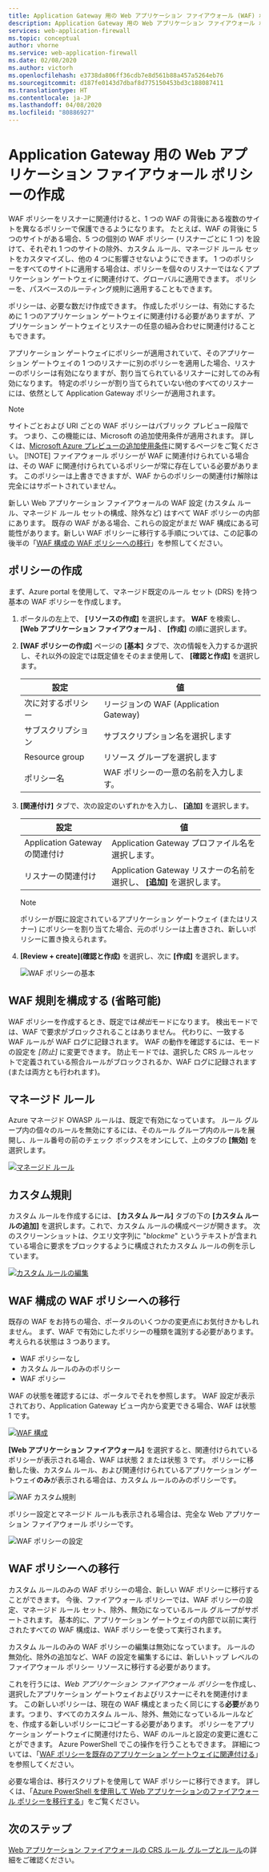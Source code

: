 ```yaml
---
title: Application Gateway 用の Web アプリケーション ファイアウォール (WAF) ポリシーの作成
description: Application Gateway 用の Web アプリケーション ファイアウォール ポリシーの作成方法について説明します。
services: web-application-firewall
ms.topic: conceptual
author: vhorne
ms.service: web-application-firewall
ms.date: 02/08/2020
ms.author: victorh
ms.openlocfilehash: e3738da806ff36cdb7e8d561b88a457a5264eb76
ms.sourcegitcommit: d187fe0143d7dbaf8d775150453bd3c188087411
ms.translationtype: HT
ms.contentlocale: ja-JP
ms.lasthandoff: 04/08/2020
ms.locfileid: "80886927"
---
```

# <a name="create-web-application-firewall-policies-for-application-gateway"></a>Application Gateway 用の Web アプリケーション ファイアウォール ポリシーの作成

WAF ポリシーをリスナーに関連付けると、1 つの WAF の背後にある複数のサイトを異なるポリシーで保護できるようになります。 たとえば、WAF の背後に 5 つのサイトがある場合、5 つの個別の WAF ポリシー (リスナーごとに 1 つ) を設けて、それぞれ 1 つのサイトの除外、カスタム ルール、マネージド ルール セットをカスタマイズし、他の 4 つに影響させないようにできます。 1 つのポリシーをすべてのサイトに適用する場合は、ポリシーを個々のリスナーではなくアプリケーション ゲートウェイに関連付けて、グローバルに適用できます。 ポリシーを、パスベースのルーティング規則に適用することもできます。 

ポリシーは、必要な数だけ作成できます。 作成したポリシーは、有効にするために 1 つのアプリケーション ゲートウェイに関連付ける必要がありますが、アプリケーション ゲートウェイとリスナーの任意の組み合わせに関連付けることもできます。 

アプリケーション ゲートウェイにポリシーが適用されていて、そのアプリケーション ゲートウェイの 1 つのリスナーに別のポリシーを適用した場合、リスナーのポリシーは有効になりますが、割り当てられているリスナーに対してのみ有効になります。 特定のポリシーが割り当てられていない他のすべてのリスナーには、依然として Application Gateway ポリシーが適用されます。 

   > [!NOTE]
   > サイトごとおよび URI ごとの WAF ポリシーはパブリック プレビュー段階です。 つまり、この機能には、Microsoft の追加使用条件が適用されます。 詳しくは、[Microsoft Azure プレビューの追加使用条件](https://azure.microsoft.com/support/legal/preview-supplemental-terms/)に関するページをご覧ください。
   > [!NOTE]
   > ファイアウォール ポリシーが WAF に関連付けられている場合は、その WAF に関連付けられているポリシーが常に存在している必要があります。 このポリシーは上書きできますが、WAF からのポリシーの関連付け解除は完全にはサポートされていません。 

新しい Web アプリケーション ファイアウォールの WAF 設定 (カスタム ルール、マネージド ルール セットの構成、除外など) はすべて WAF ポリシーの内部にあります。 既存の WAF がある場合、これらの設定がまだ WAF 構成にある可能性があります。新しい WAF ポリシーに移行する手順については、この記事の後半の「[WAF 構成の WAF ポリシーへの移行](#migrate)」を参照してください。 

## <a name="create-a-policy"></a>ポリシーの作成

まず、Azure portal を使用して、マネージド既定のルール セット (DRS) を持つ基本の WAF ポリシーを作成します。

1. ポータルの左上で、 **[リソースの作成]** を選択します。 **WAF** を検索し、 **[Web アプリケーション ファイアウォール]** 、 **[作成]** の順に選択します。
2. **[WAF ポリシーの作成]** ページの **[基本]** タブで、次の情報を入力するか選択し、それ以外の設定では既定値をそのまま使用して、 **[確認と作成]** を選択します。

   |設定  |値  |
   |---------|---------|
   |次に対するポリシー     |リージョンの WAF (Application Gateway)|
   |サブスクリプション     |サブスクリプション名を選択します|
   |Resource group     |リソース グループを選択します|
   |ポリシー名     |WAF ポリシーの一意の名前を入力します。|
3. **[関連付け]** タブで、次の設定のいずれかを入力し、 **[追加]** を選択します。

   |設定  |値  |
   |---------|---------|
   |Application Gateway の関連付け     |Application Gateway プロファイル名を選択します。|
   |リスナーの関連付け     |Application Gateway リスナーの名前を選択し、 **[追加]** を選択します。|

   > [!NOTE]
   > ポリシーが既に設定されているアプリケーション ゲートウェイ (またはリスナー) にポリシーを割り当てた場合、元のポリシーは上書きされ、新しいポリシーに置き換えられます。
4. **[Review + create]\(確認と作成\)** を選択し、次に **[作成]** を選択します。

   ![WAF ポリシーの基本](../media/create-waf-policy-ag/waf-policy-basics.png)

## <a name="configure-waf-rules-optional"></a>WAF 規則を構成する (省略可能)

WAF ポリシーを作成するとき、既定では*検出*モードになります。 検出モードでは、WAF で要求がブロックされることはありません。 代わりに、一致する WAF ルールが WAF ログに記録されます。 WAF の動作を確認するには、モードの設定を *[防止]* に変更できます。 防止モードでは、選択した CRS ルールセットで定義されている照合ルールがブロックされるか、WAF ログに記録されます (または両方とも行われます)。

## <a name="managed-rules"></a>マネージド ルール

Azure マネージド OWASP ルールは、既定で有効になっています。 ルール グループ内の個々のルールを無効にするには、そのルール グループ内のルールを展開し、ルール番号の前のチェック ボックスをオンにして、上のタブの **[無効]** を選択します。

[![マネージド ルール](../media/create-waf-policy-ag/managed-rules.png)](../media/create-waf-policy-ag/managed-rules-lrg.png#lightbox)

## <a name="custom-rules"></a>カスタム規則

カスタム ルールを作成するには、 **[カスタム ルール]** タブの下の **[カスタム ルールの追加]** を選択します。これで、カスタム ルールの構成ページが開きます。 次のスクリーンショットは、クエリ文字列に "*blockme*" というテキストが含まれている場合に要求をブロックするように構成されたカスタム ルールの例を示しています。

[![カスタム ルールの編集](../media/create-waf-policy-ag/edit-custom-rule.png)](../media/create-waf-policy-ag/edit-custom-rule-lrg.png#lightbox)

## <a name="migrate-your-waf-config-to-a-waf-policy"></a><a name="migrate"></a>WAF 構成の WAF ポリシーへの移行

既存の WAF をお持ちの場合、ポータルのいくつかの変更点にお気付きかもしれません。 まず、WAF で有効にしたポリシーの種類を識別する必要があります。 考えられる状態は 3 つあります。

- WAF ポリシーなし
- カスタム ルールのみのポリシー
- WAF ポリシー

WAF の状態を確認するには、ポータルでそれを参照します。 WAF 設定が表示されており、Application Gateway ビュー内から変更できる場合、WAF は状態 1 です。

[![WAF 構成](../media/create-waf-policy-ag/waf-configure.png)](../media/create-waf-policy-ag/waf-configure-lrg.png#lightbox)

**[Web アプリケーション ファイアウォール]** を選択すると、関連付けられているポリシーが表示される場合、WAF は状態 2 または状態 3 です。 ポリシーに移動した後、カスタム ルール、および関連付けられているアプリケーション ゲートウェイ**のみ**が表示される場合は、カスタム ルールのみのポリシーです。

![WAF カスタム規則](../media/create-waf-policy-ag/waf-custom-rules.png)

ポリシー設定とマネージド ルールも表示される場合は、完全な Web アプリケーション ファイアウォール ポリシーです。 

![WAF ポリシーの設定](../media/create-waf-policy-ag/waf-policy-settings.png)

## <a name="migrate-to-waf-policy"></a>WAF ポリシーへの移行

カスタム ルールのみの WAF ポリシーの場合、新しい WAF ポリシーに移行することができます。 今後、ファイアウォール ポリシーでは、WAF ポリシーの設定、マネージド ルール セット、除外、無効になっているルール グループがサポートされます。 基本的に、アプリケーション ゲートウェイの内部で以前に実行されたすべての WAF 構成は、WAF ポリシーを使って実行されます。 

カスタム ルールのみの WAF ポリシーの編集は無効になっています。 ルールの無効化、除外の追加など、WAF の設定を編集するには、新しいトップ レベルのファイアウォール ポリシー リソースに移行する必要があります。

これを行うには、*Web アプリケーション ファイアウォール ポリシー*を作成し、選択したアプリケーション ゲートウェイおよびリスナーにそれを関連付けます。 この新しいポリシーは、現在の WAF 構成とまったく同じにする**必要**があります。つまり、すべてのカスタム ルール、除外、無効になっているルールなどを、作成する新しいポリシーにコピーする必要があります。 ポリシーをアプリケーション ゲートウェイに関連付けたら、WAF のルールと設定の変更に進むことができます。 Azure PowerShell でこの操作を行うこともできます。 詳細については、「[WAF ポリシーを既存のアプリケーション ゲートウェイに関連付ける](associate-waf-policy-existing-gateway.md)」を参照してください。

必要な場合は、移行スクリプトを使用して WAF ポリシーに移行できます。 詳しくは、「[Azure PowerShell を使用して Web アプリケーションのファイアウォール ポリシーを移行する](migrate-policy.md)」をご覧ください。

## <a name="next-steps"></a>次のステップ

[Web アプリケーション ファイアウォールの CRS ルール グループとルール](application-gateway-crs-rulegroups-rules.md)の詳細をご確認ください。
